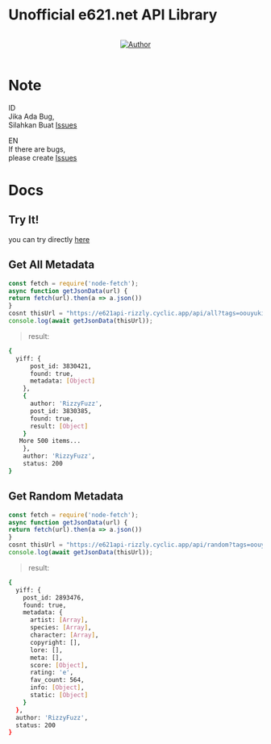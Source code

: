 # Unofficial e621.net API Library
<p align="center">
<a target="_blank" href="https://github.com/rizzlydev"><img src="https://github.com/rizzlydev/yiff-node-js/blob/main/public/img/e621-RizzyFuzz-Design.png?raw=true" alt="" size="80" /></a>
</p>
<p align="center">
<a target="_blank" href="https://github.com/rizzlydev"><img title="Author" src="https://img.shields.io/badge/Author-RizzFuzz-red.svg?style=for-the-badge&logo=github" /></a>
<br>
<br>
</p>

# Note

ID<br>
Jika Ada Bug,<br>
Silahkan Buat [Issues](https://github.com/rizzlydev/e621-api-js/issues/new)

EN<br>
If there are bugs,<br>
please create [Issues](https://github.com/rizzlydev/e621-api-js/issues/new)

# Docs
## Try It!
you can try directly [here](https://e621.cyclic.app)

## Get All Metadata

```js
const fetch = require('node-fetch');
async function getJsonData(url) {
return fetch(url).then(a => a.json())
}
cosnt thisUrl = "https://e621api-rizzly.cyclic.app/api/all?tags=oouyuki_benten"
console.log(await getJsonData(thisUrl)); 
```
> result:
```bash
{
  yiff: {
      post_id: 3830421,
      found: true,
      metadata: [Object]
    },
    {
      author: 'RizzyFuzz',
      post_id: 3830385,
      found: true,
      result: [Object]
    }
   More 500 items...
    },
    author: 'RizzyFuzz', 
    status: 200
}
```

## Get Random Metadata

```js
const fetch = require('node-fetch');
async function getJsonData(url) {
return fetch(url).then(a => a.json())
}
cosnt thisUrl = "https://e621api-rizzly.cyclic.app/api/random?tags=oouyuki_benten"
console.log(await getJsonData(thisUrl)); 
```
> result:
```bash
{
  yiff: {
    post_id: 2893476,
    found: true,
    metadata: {
      artist: [Array],
      species: [Array],
      character: [Array],
      copyright: [],
      lore: [],
      meta: [],
      score: [Object],
      rating: 'e',
      fav_count: 564,
      info: [Object],
      static: [Object]
    }
  },
  author: 'RizzyFuzz',
  status: 200
}
```
